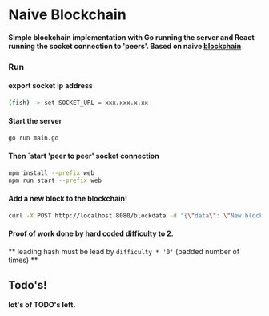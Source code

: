 # Naive Blockchain
#### Simple blockchain implementation with Go running the server and React running the socket connection to 'peers'. Based on naive [blockchain](https://lhartikk.github.io/) 

### Run
#### export socket ip address
```sh
(fish) -> set SOCKET_URL = xxx.xxx.x.xx
```

#### Start the server
```sh
go run main.go
```
#### Then `start 'peer to peer' socket connection
```sh
npm install --prefix web
npm run start --prefix web
```

#### Add a new block to the blockchain!
```sh
curl -X POST http://localhost:8080/blockdata -d "{\"data\": \"New block post!\"}"
```

#### Proof of work done by hard coded difficulty to 2.
** leading hash must be lead by `difficulty * '0'` (padded number of times) ** 


## Todo's!
**lot's of TODO's left.**
